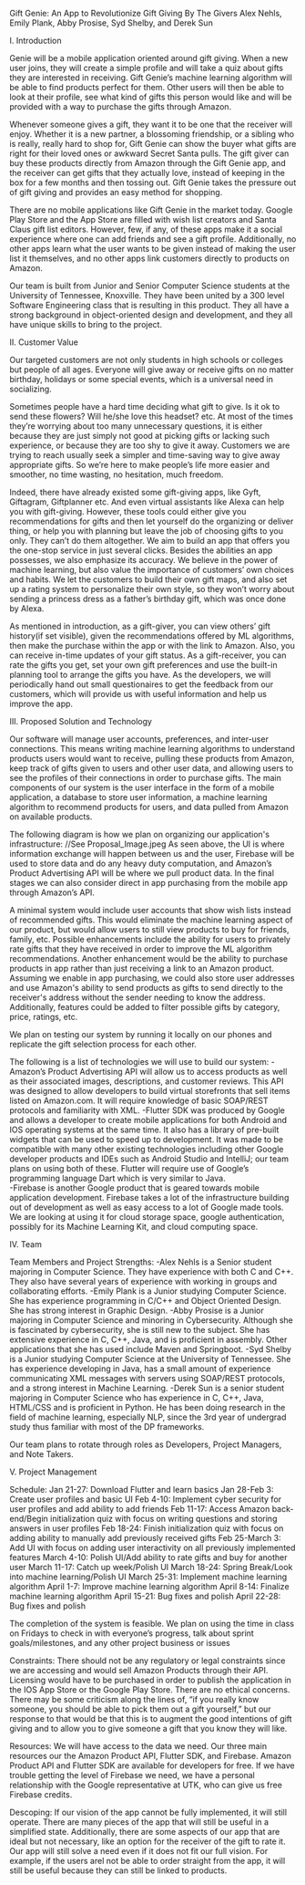 Gift Genie: An App to Revolutionize Gift Giving
By The Givers
Alex Nehls, Emily Plank, Abby Prosise, Syd Shelby, and Derek Sun

I. Introduction 

Genie will be a mobile application oriented around gift giving. When a new user joins, they will create a simple profile and will take a quiz about gifts they are interested in receiving. Gift Genie’s machine learning algorithm will be able to find products perfect for them. Other users will then be able to look at their profile, see what kind of gifts this person would like and will be provided with a way to purchase the gifts through Amazon.
   
Whenever someone gives a gift, they want it to be one that the receiver will enjoy. Whether it is a new partner, a blossoming friendship, or a sibling who is really, really hard to shop for, Gift Genie can show the buyer what gifts are right for their loved ones or awkward Secret Santa pulls. The gift giver can buy these products directly from Amazon through the Gift Genie app, and the receiver can get gifts that they actually love, instead of keeping in the box for a few months and then tossing out. Gift Genie takes the pressure out of gift giving and provides an easy method for shopping.
    
There are no mobile applications like Gift Genie in the market today. Google Play Store and the App Store are filled with wish list creators and Santa Claus gift list editors. However, few, if any, of these apps make it a social experience where one can add friends and see a gift profile. Additionally, no other apps learn what the user wants to be given instead of making the user list it themselves, and no other apps link customers directly to products on Amazon. 

Our team is built from Junior and Senior Computer Science students at the University of Tennessee, Knoxville. They have been united by a 300 level Software Engineering class that is resulting in this product. They all have a strong background in object-oriented design and development, and they all have unique skills to bring to the project.

II. Customer Value

Our targeted customers are not only students in high schools or colleges but people of all ages. Everyone will give away or receive gifts on no matter birthday, holidays or some special events, which is a universal need in socializing.
  
Sometimes people have a hard time deciding what gift to give. Is it ok to send these flowers? Will he/she love this headset? etc. At most of the times they’re worrying about too many unnecessary questions, it is either because they are just simply not good at picking gifts or lacking such experience, or because they are too shy to give it away. Customers we are trying to reach usually seek a simpler and time-saving way to give away appropriate gifts. So we’re here to make people’s life more easier and smoother, no time wasting, no hesitation, much freedom.
  
Indeed, there have already existed some gift-giving apps, like Gyft, Giftagram, Giftplanner etc. And even virtual assistants like Alexa can help you with gift-giving. However, these tools could either give you recommendations for gifts and then let yourself do the organizing or deliver thing, or help you with planning but leave the job of choosing gifts to you only. They can’t do them altogether. We aim to build an app that offers you the one-stop service in just several clicks. Besides the abilities an app possesses, we also emphasize its accuracy. We believe in the power of machine learning, but also value the importance of customers’ own choices and habits. We let the customers to build their own gift maps, and also set up a rating system to personalize their own style, so they won’t worry about sending a princess dress as a father’s birthday gift, which was once done by Alexa.

As mentioned in introduction, as a gift-giver, you can view others’ gift history(if set visible), given the recommendations offered by ML algorithms, then make the purchase within the app or with the link to Amazon. Also, you can receive in-time updates of your gift status. As a gift-receiver, you can rate the gifts you get, set your own gift preferences and use the built-in planning tool to arrange the gifts you have.
As the developers, we will periodically hand out small questionaires to get the feedback from our customers, which will provide us with useful information and help us improve the app. 
 
III. Proposed Solution and Technology

Our software will manage user accounts, preferences, and inter-user connections. This means writing machine learning algorithms to understand products users would want to receive, pulling these products from Amazon, keep track of gifts given to users and other user data, and allowing users to see the profiles of their connections in order to purchase gifts.
The main components of our system is the user interface in the form of a mobile application, a database to store user information, a machine learning algorithm to recommend products for users, and data pulled from Amazon on available products.

The following diagram is how we plan on organizing our application's infrastructure:
//See Proposal_Image.jpeg
As seen above, the UI is where information exchange will happen between us and the user, Firebase will be used to store data and do any heavy duty computation, and Amazon’s Product Advertising API will be where we pull product data. In the final stages we can also consider direct in app purchasing from the mobile app through Amazon’s API.

A minimal system would include user accounts that show wish lists instead of recommended gifts. This would eliminate the machine learning aspect of our product, but would allow users to still view products to buy for friends, family, etc.
Possible enhancements include the ability for users to privately rate gifts that they have received in order to improve the ML algorithm recommendations. Another enhancement would be the ability to purchase products in app rather than just receiving a link to an Amazon product. Assuming we enable in app purchasing, we could also store user addresses and use Amazon's ability to send products as gifts to send directly to the receiver's address without the sender needing to know the address. Additionally, features could be added to filter possible gifts by category,  price, ratings, etc. 

We plan on testing our system by running it locally on our phones and replicate the gift selection process for each other.

The following is a list of technologies we will use to build our system:
  -Amazon’s Product Advertising API will allow us to access products as well as their associated images, descriptions, and customer reviews. This API was designed to allow developers to build virtual storefronts that sell items listed on Amazon.com. It will require knowledge of basic SOAP/REST protocols and familiarity with XML.
  -Flutter SDK was produced by Google and allows a developer to create mobile applications for both Android and IOS operating systems at the same time. It also has a library of pre-built widgets that can be used to speed up to development. It was made to be compatible with many other existing technologies including other Google developer products and IDEs such as Android Studio and IntelliJ; our team plans on using both of these. Flutter will require use of Google’s programming language Dart which is very similar to Java.         
  -Firebase is another Google product that is geared towards mobile application development. Firebase takes a lot of the infrastructure building out of development as well as easy access to a lot of Google made tools. We are looking at using it for cloud storage space, google authentication, possibly for its Machine Learning Kit, and cloud computing space.

IV. Team 

Team Members and Project Strengths:
  -Alex Nehls is a Senior student majoring in Computer Science. They have experience with both C and C++. They also have several years of experience with working in groups and collaborating efforts.
  -Emily Plank is a Junior studying Computer Science. She has experience programming in C/C++ and Object Oriented Design. She has strong interest in Graphic Design. 
  -Abby Prosise is a Junior majoring in Computer Science and minoring in Cybersecurity. Although she is fascinated by cybersecurity, she is still new to the subject. She has extensive experience in C, C++, Java, and is proficient in assembly. Other applications that she has used include Maven and Springboot.
  -Syd Shelby is a Junior studying Computer Science at the University of Tennessee. She has experience developing in Java,  has a small amount of experience communicating XML messages with servers using SOAP/REST protocols, and a strong interest in Machine Learning.
  -Derek Sun  is a senior student majoring in Computer Science who has experience in C, C++, Java, HTML/CSS and is proficient in Python. He has been doing research in the field of machine learning, especially NLP, since the 3rd year of undergrad study thus familiar with most of the DP frameworks.

Our team plans to rotate through roles as Developers, Project Managers, and Note Takers. 

V. Project Management

Schedule:
  Jan 21-27: Download Flutter and learn basics
  Jan 28-Feb 3: Create user profiles and basic UI
  Feb 4-10: Implement cyber security for user profiles and add ability to add friends
  Feb 11-17: Access Amazon back-end/Begin initialization quiz with focus on writing questions and storing answers in user   profiles
  Feb 18-24: Finish initialization quiz with focus on adding ability to manually add previously received gifts
  Feb 25-March 3: Add UI with focus on adding user interactivity on all previously implemented features
  March 4-10: Polish UI/Add ability to rate gifts and buy for another user
  March 11-17: Catch up week/Polish UI
  March 18-24: Spring Break/Look into machine learning/Polish UI
  March 25-31: Implement machine learning algorithm
  April 1-7: Improve machine learning algorithm
  April 8-14: Finalize machine learning algorithm
  April 15-21: Bug fixes and polish
  April 22-28: Bug fixes and polish

The completion of the system is feasible. We plan on using the time in class on Fridays to check in with everyone’s progress, talk about sprint goals/milestones, and any other project business or issues

Constraints:
        There should not be any regulatory or legal constraints since we are accessing and 
would  sell Amazon Products through their API. Licensing would have to be purchased in 
order to publish the application in the IOS App Store or the Google Play Store. There are no ethical concerns. There may be some criticism along the lines of, “if you really know someone, you should be able to pick them out a gift yourself,” but our response to that would be that this is to augment the good intentions of gift giving and to allow you to give someone a gift that you know they will like. 

Resources:
        We will have access to the data we need. Our three main resources our the Amazon 
Product API, Flutter SDK, and Firebase. Amazon Product API and Flutter SDK are 
available for developers for free. If we have trouble getting the level of Firebase we need, we have a personal relationship with the Google representative at UTK, who 
can give us free Firebase credits. 

Descoping:
        If our vision of the app cannot be fully implemented, it will still operate. There are 
many pieces of the app that will still be useful in a  simplified state. Additionally, there are some aspects of our app that are ideal but not necessary, like an option for the receiver of the gift to rate it. Our app will still solve a need even if it does not fit our full vision. For example, if the users arel not be able to order straight from the app, it will still be useful because they can still be linked to products. 
